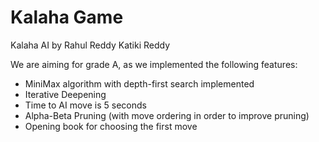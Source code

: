 # Kalaha Game 

Kalaha AI by Rahul Reddy Katiki Reddy

We are aiming for grade A, as we implemented the following features:

* MiniMax algorithm with depth-first search implemented
* Iterative Deepening
* Time to AI move is 5 seconds
* Alpha-Beta Pruning (with move ordering in order to improve pruning)
* Opening book for choosing the first move
